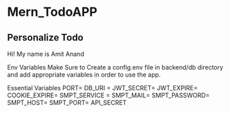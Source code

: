 # Mern_TodoAPP

## Personalize Todo

Hi! My name is Amit Anand



Env Variables
Make Sure to Create a config.env file in backend/db directory and add appropriate variables in order to use the app.

Essential Variables 
PORT= 
DB_URI = 
JWT_SECRET= 
JWT_EXPIRE= 
COOKIE_EXPIRE= 
SMPT_SERVICE = 
SMPT_MAIL= 
SMPT_PASSWORD= 
SMPT_HOST= 
SMPT_PORT= 
API_SECRET 
